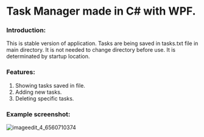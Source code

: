 # Task Manager made in C# with WPF.

### Introduction:
  This is stable version of application.
  Tasks are being saved in tasks.txt file in main directory. It is not needed to change directory before use. It is determinated by startup location.
   

### Features:
  1. Showing tasks saved in file.
  2. Adding new tasks.
  3. Deleting specific tasks.
  
### Example screenshot:
![imageedit_4_6560710374](https://user-images.githubusercontent.com/88060437/212496666-8b312215-176f-4b25-9be8-c68caada3b33.png)

